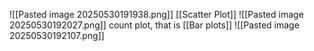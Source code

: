 ![[Pasted image 20250530191938.png]]
[[Scatter Plot]]
![[Pasted image 20250530192027.png]]
count plot, that is [[Bar plots]]
![[Pasted image 20250530192107.png]]
